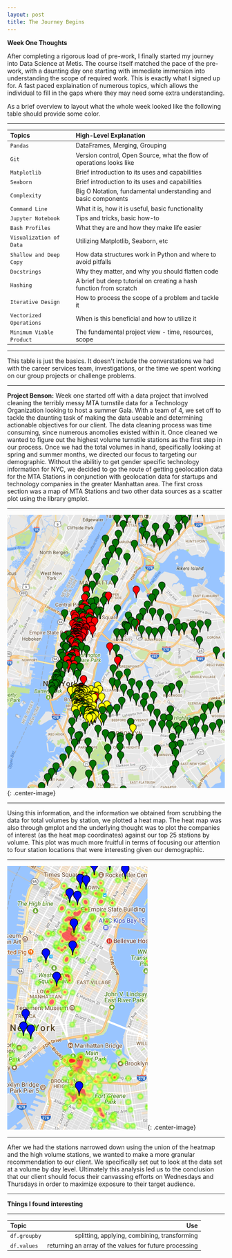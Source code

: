 ```yaml
---
layout: post
title: The Journey Begins
---
```

**Week One Thoughts**

After completing a rigorous load of pre-work, I finally started my journey into Data Science at Metis.  The course itself matched the pace of the pre-work, with a daunting day one starting with immediate immersion into understanding the scope of required work.  This is exactly what I signed up for.  A fast paced explaination of numerous topics, which allows the individual to fill in the gaps where they may need some extra understanding.

As a brief overview to layout what the whole week looked like the following table should provide some color.

---

Topics | High-Level Explanation
:------ | :----------
`Pandas` | DataFrames, Merging, Grouping
`Git` | Version control, Open Source, what the flow of operations looks like
`Matplotlib` | Brief introduction to its uses and capabilities
`Seaborn` | Brief introduction to its uses and capabilities
`Complexity` | Big O Notation, fundamental understanding and basic components
`Command Line` | What it is, how it is useful, basic functionality
`Jupyter Notebook` | Tips and tricks, basic how-to
`Bash Profiles` | What they are and how they make life easier
`Visualization of Data` | Utilizing Matplotlib, Seaborn, etc
`Shallow and Deep Copy` | How data structures work in Python and where to avoid pitfalls
`Docstrings` | Why they matter, and why you should flatten code
`Hashing` | A brief but deep tutorial on creating a hash function from scratch
`Iterative Design` | How to process the scope of a problem and tackle it
`Vectorized Operations` | When is this beneficial and how to utilize it
`Minimum Viable Product` | The fundamental project view - time, resources, scope

---

This table is just the basics.  It doesn't include the converstations we had with the career services team, investigations, or the time we spent working on our group projects or challenge problems.

---
**Project Benson:** Week one started off with a data project that involved cleaning the terribly messy MTA turnstile data for a Technology Organization looking to host a summer Gala.  With a team of 4, we set off to tackle the daunting task of making the data useable and determining actionable objectives for our client.  The data cleaning process was time consuming, since numerous anomolies existed within it.  Once cleaned we wanted to figure out the highest volume turnstile stations as the first step in our process.  Once we had the total volumes in hand, specifically looking at spring and summer months, we directed our focus to targeting our demographic.  Without the abilitiy to get gender specific technology information for NYC, we decided to go the route of getting geolocation data for the MTA Stations in conjunction with geolocation data for startups and technology companies in the greater Manhattan area.  The first cross section was a map of MTA Stations and two other data sources as a scatter plot using the library gmplot.

---

![Benson Map](/images/Benson_Total_Map.png){:  .center-image}

---

Using this information, and the information we obtained from scrubbing the data for total volumes by station, we plotted a heat map.  The heat map was also through gmplot and the underlying thought was to plot the companies of interest (as the heat map coordinates) against our top 25 stations by volume.  This plot was much more fruitful in terms of focusing our attention to four station locations that were interesting given our demographic.

---

![Benson Heat Map](/images/Benson_Heatmap.png){:  .center-image}

---

After we had the stations narrowed down using the union of the heatmap and the high volume stations, we wanted to make a more granular recommendation to our client.  We specifically set out to look at the data set at a volume by day level.  Ultimately this analysis led us to the conclusion that our client should focus their canvassing efforts on Wednesdays and Thursdays in order to maximize exposure to their target audience.

---

**Things I found interesting**

---

Topic | Use
:------ | ------:
`df.groupby` | splitting, applying, combining, transforming
`df.values` | returning an array of the values for future processing


